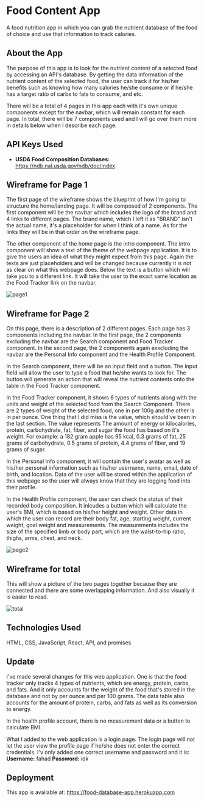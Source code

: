 # Food Content App
A food nutrition app in which you can grab the nutrient database of the food of choice and use that information to track calories.

## About the App
The purpose of this app is to look for the nutrient content of a selected food by accessing an API's database. By getting the data information of the nutrient content of the selected food, the user can track it for his/her benefits such as knowing how many calories he/she consume or if he/she has a target ratio of carbs to fats to consume, and etc.

There will be a total of 4 pages in this app each with it's own unique components except for the navbar, which will remain constant for each page. In total, there will be 7 components used and I will go over them more in details below when I describe each page.

## API Keys Used
  - **USDA Food Composition Databases:** https://ndb.nal.usda.gov/ndb/doc/index
  
## Wireframe for Page 1
The first page of the wireframe shows the blueprint of how I'm going to structure the home/landing page. It will be composed of 2 components. The first component will be the navbar which includes the logo of the brand and 4 links to different pages. The brand name, which I left it as "BRAND" isn't the actual name, it's a placeholder for when I think of a name. As for the links they will be in that order on the wireframe page. 

The other component of the home page is the intro component. The intro component will show a text of the theme of the webpage application. It is to give the users an idea of what they might expect from this page. Again the texts are just placeholders and will be changed because currently it is not as clear on what this webpage does. Below the text is a button which will take you to a different link. It will take the user to the exact same location as the Food Tracker link on the navbar. 

![page1](https://user-images.githubusercontent.com/45612730/56463726-73807f00-63a7-11e9-8ce2-7970b7b9c072.jpeg)

## Wireframe for Page 2
On this page, there is a description of 2 different pages. Each page has 3 components including the navbar. In the first page, the 2 components excluding the navbar are the Search component and Food Tracker component. In the second page, the 2 components again exxcluding the navbar are the Personal Info component and the Health Profile Component.

In the Search component, there will be an input field and a button. The input field will allow the user to type a food that he/she wants to look for. The button will generate an action that will reveal the nutrient contents onto the table in the Food Tracker component.  

In the Food Tracker component, it shows 6 types of nutrients along with the units and weight of the selected food from the Search Component. There are 2 types of weight of the selected food, one in per 100g and the other is in per ounce. One thing that I did miss is the value, which should've been in the last section. The value represents The amount of energy or kilocalories, protein, carbohydrate, fat, fiber, and sugar the food has based on it's weight. For example: a 182 gram apple has 95 kcal, 0.3 grams of fat, 25 grams of carbohydrate, 0.5 grams of protein, 4.4 grams of fiber, and 19 grams of sugar.

In the Personal Info component, it will contain the user's avatar as well as his/her personal information such as his/her username, name, email, date of birth, and location. Data of the user will be stored within the application of this webpage so the user will always know that they are logging food into their profile. 

In the Health Profile component, the user can check the status of their recorded body composition. It inlcudes a button which will calculate the user's BMI, which is based on his/her height and weight. Other data in which the user can record are their body fat, age, starting weight, current weight, goal weight and measurements. The measurements includes the size of the specified limb or body part, which are the waist-to-hip ratio, thighs, arms, chest, and neck. 

![page2](https://user-images.githubusercontent.com/45612730/56463727-73807f00-63a7-11e9-9145-f775bec6584b.jpeg)

## Wireframe for total
This will show a picture of the two pages together because they are connected and there are some overlapping information. And also visually it is easier to read. 

![total](https://user-images.githubusercontent.com/45612730/56463728-73807f00-63a7-11e9-966c-379ffa2b7afa.jpeg)

## Technologies Used
HTML, CSS, JavaScript, React, API, and promises

## Update
I've made several changes for this web application. One is that the food tracker only tracks 4 types of nutrients, which are energy, protein, carbs, and fats. And it only accounts for the weight of the food that's stored in the database and not by per ounce and per 100 grams. The data table also accounts for the amount of protein, carbs, and fats as well as its conversion to energy. 

In the health profile account, there is no measurement data or a button to calculate BMI.

What I added to the web application is a login page. The login page will not let the user view the profile page if he/she does not enter the correct credentials. I'v only added one correct username and password and it is:
**Username:** fahad
**Password:** idk


## Deployment
This app is available at: https://food-database-app.herokuapp.com